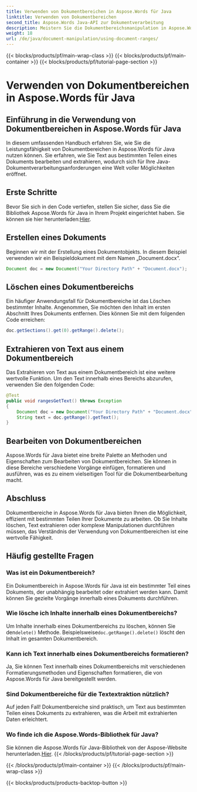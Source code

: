 ```yaml
---
title: Verwenden von Dokumentbereichen in Aspose.Words für Java
linktitle: Verwenden von Dokumentbereichen
second_title: Aspose.Words Java-API zur Dokumentverarbeitung
description: Meistern Sie die Dokumentbereichsmanipulation in Aspose.Words für Java. Lernen Sie mit diesem umfassenden Handbuch, Text zu löschen, zu extrahieren und zu formatieren.
weight: 18
url: /de/java/document-manipulation/using-document-ranges/
---
```


{{< blocks/products/pf/main-wrap-class >}}
{{< blocks/products/pf/main-container >}}
{{< blocks/products/pf/tutorial-page-section >}}

# Verwenden von Dokumentbereichen in Aspose.Words für Java


## Einführung in die Verwendung von Dokumentbereichen in Aspose.Words für Java

In diesem umfassenden Handbuch erfahren Sie, wie Sie die Leistungsfähigkeit von Dokumentbereichen in Aspose.Words für Java nutzen können. Sie erfahren, wie Sie Text aus bestimmten Teilen eines Dokuments bearbeiten und extrahieren, wodurch sich für Ihre Java-Dokumentverarbeitungsanforderungen eine Welt voller Möglichkeiten eröffnet.

## Erste Schritte

 Bevor Sie sich in den Code vertiefen, stellen Sie sicher, dass Sie die Bibliothek Aspose.Words für Java in Ihrem Projekt eingerichtet haben. Sie können sie hier herunterladen:[Hier](https://releases.aspose.com/words/java/).

## Erstellen eines Dokuments

Beginnen wir mit der Erstellung eines Dokumentobjekts. In diesem Beispiel verwenden wir ein Beispieldokument mit dem Namen „Document.docx“.

```java
Document doc = new Document("Your Directory Path" + "Document.docx");
```

## Löschen eines Dokumentbereichs

Ein häufiger Anwendungsfall für Dokumentbereiche ist das Löschen bestimmter Inhalte. Angenommen, Sie möchten den Inhalt im ersten Abschnitt Ihres Dokuments entfernen. Dies können Sie mit dem folgenden Code erreichen:

```java
doc.getSections().get(0).getRange().delete();
```

## Extrahieren von Text aus einem Dokumentbereich

Das Extrahieren von Text aus einem Dokumentbereich ist eine weitere wertvolle Funktion. Um den Text innerhalb eines Bereichs abzurufen, verwenden Sie den folgenden Code:

```java
@Test
public void rangesGetText() throws Exception
{
    Document doc = new Document("Your Directory Path" + "Document.docx");
    String text = doc.getRange().getText();
}
```

## Bearbeiten von Dokumentbereichen

Aspose.Words für Java bietet eine breite Palette an Methoden und Eigenschaften zum Bearbeiten von Dokumentbereichen. Sie können in diese Bereiche verschiedene Vorgänge einfügen, formatieren und ausführen, was es zu einem vielseitigen Tool für die Dokumentbearbeitung macht.

## Abschluss

Dokumentbereiche in Aspose.Words für Java bieten Ihnen die Möglichkeit, effizient mit bestimmten Teilen Ihrer Dokumente zu arbeiten. Ob Sie Inhalte löschen, Text extrahieren oder komplexe Manipulationen durchführen müssen, das Verständnis der Verwendung von Dokumentbereichen ist eine wertvolle Fähigkeit.

## Häufig gestellte Fragen

### Was ist ein Dokumentbereich?

Ein Dokumentbereich in Aspose.Words für Java ist ein bestimmter Teil eines Dokuments, der unabhängig bearbeitet oder extrahiert werden kann. Damit können Sie gezielte Vorgänge innerhalb eines Dokuments durchführen.

### Wie lösche ich Inhalte innerhalb eines Dokumentbereichs?

 Um Inhalte innerhalb eines Dokumentbereichs zu löschen, können Sie den`delete()` Methode. Beispielsweise`doc.getRange().delete()` löscht den Inhalt im gesamten Dokumentbereich.

### Kann ich Text innerhalb eines Dokumentbereichs formatieren?

Ja, Sie können Text innerhalb eines Dokumentbereichs mit verschiedenen Formatierungsmethoden und Eigenschaften formatieren, die von Aspose.Words für Java bereitgestellt werden.

### Sind Dokumentbereiche für die Textextraktion nützlich?

Auf jeden Fall! Dokumentbereiche sind praktisch, um Text aus bestimmten Teilen eines Dokuments zu extrahieren, was die Arbeit mit extrahierten Daten erleichtert.

### Wo finde ich die Aspose.Words-Bibliothek für Java?

 Sie können die Aspose.Words für Java-Bibliothek von der Aspose-Website herunterladen.[Hier](https://releases.aspose.com/words/java/).
{{< /blocks/products/pf/tutorial-page-section >}}

{{< /blocks/products/pf/main-container >}}
{{< /blocks/products/pf/main-wrap-class >}}

{{< blocks/products/products-backtop-button >}}
